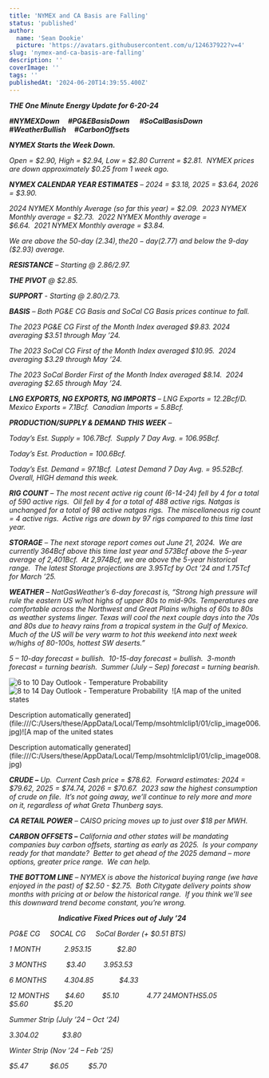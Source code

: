```yaml
---
title: 'NYMEX and CA Basis are Falling'
status: 'published'
author:
  name: 'Sean Dookie'
  picture: 'https://avatars.githubusercontent.com/u/124637922?v=4'
slug: 'nymex-and-ca-basis-are-falling'
description: ''
coverImage: ''
tags: ''
publishedAt: '2024-06-20T14:39:55.400Z'
---
```


***THE One Minute Energy Update for 6-20-24***

***#NYMEXDown     #PG&EBasisDown      #SoCalBasisDown #WeatherBullish     #CarbonOffsets***    

***NYMEX Starts the Week Down.***      

*Open = $2.90, High = $2.94, Low = $2.80 Current = $2.81.  NYMEX prices are down approximately $0.25 from 1 week ago.*

***NYMEX CALENDAR YEAR ESTIMATES*** *– 2024 = $3.18, 2025 = $3.64, 2026 = $3.90.*

*2024 NYMEX Monthly Average (so far this year) = $2.09.  2023 NYMEX Monthly average = $2.73.  2022 NYMEX Monthly average = $6.64.  2021 NYMEX Monthly average = $3.84.* 

*We are above the 50-day ($2.34), the 20-day ($2.77) and below the 9-day ($2.93) average.*  

***RESISTANCE*** *– Starting @ $2.86/$2.97.* 

***THE PIVOT*** *@ $2.85.* 

***SUPPORT*** *- Starting @ $2.80/$2.73.*

***BASIS*** *– Both PG&E CG Basis and SoCal CG Basis prices continue to fall.* 

*The 2023 PG&E CG First of the Month Index averaged $9.83. 2024 averaging $3.51 through May ’24.* 

*The 2023 SoCal CG First of the Month Index averaged $10.95.  2024 averaging $3.29 through May ’24.* 

*The 2023 SoCal Border First of the Month Index averaged $8.14.  2024 averaging $2.65 through May ’24.* 

***LNG EXPORTS, NG EXPORTS, NG IMPORTS*** *– LNG Exports = 12.2Bcf/D.  Mexico Exports = 7.1Bcf.  Canadian Imports = 5.8Bcf.*

***PRODUCTION/SUPPLY & DEMAND THIS WEEK*** *–*

*Today’s Est. Supply = 106.7Bcf.  Supply 7 Day Avg. = 106.95Bcf.* 

*Today’s Est. Production = 100.6Bcf.* 

*Today’s Est. Demand = 97.1Bcf.  Latest Demand 7 Day Avg. = 95.52Bcf.  Overall, HIGH demand this week.*

***RIG COUNT*** *– The most recent active rig count (6-14-24) fell by 4 for a total of 590 active rigs.  Oil fell by 4 for a total of 488 active rigs. Natgas is unchanged for a total of 98 active natgas rigs.  The miscellaneous rig count = 4 active rigs.  Active rigs are down by 97 rigs compared to this time last year.*

***STORAGE*** *– The next storage report comes out June 21, 2024.  We are currently 364Bcf above this time last year and 573Bcf above the 5-year average of 2,401Bcf.  At 2,974Bcf, we are above the 5-year historical range.  The latest Storage projections are 3.95Tcf by Oct ’24 and 1.75Tcf for March ’25.* 

***WEATHER*** *– NatGasWeather’s 6-day forecast is, “Strong high pressure will rule the eastern US w/hot highs of upper 80s to mid-90s. Temperatures are comfortable across the Northwest and Great Plains w/highs of 60s to 80s as weather systems linger. Texas will cool the next couple days into the 70s and 80s due to heavy rains from a tropical system in the Gulf of Mexico. Much of the US will be very warm to hot this weekend into next week w/highs of 80-100s, hottest SW deserts.”*

*5 – 10-day forecast = bullish.  10-15-day forecast = bullish.  3-month forecast = turning bearish.  Summer (July – Sep) forecast = turning bearish.*

![6 to 10 Day Outlook - Temperature Probability](file:///C:/Users/these/AppData/Local/Temp/msohtmlclip1/01/clip_image002.jpg)  ![8 to 14 Day Outlook - Temperature Probability](file:///C:/Users/these/AppData/Local/Temp/msohtmlclip1/01/clip_image004.jpg)  ![A map of the united states

Description automatically generated](file:///C:/Users/these/AppData/Local/Temp/msohtmlclip1/01/clip_image006.jpg)![A map of the united states

Description automatically generated](file:///C:/Users/these/AppData/Local/Temp/msohtmlclip1/01/clip_image008.jpg)

***CRUDE –*** *Up.  Current Cash price = $78.62.  Forward estimates: 2024 = $79.62, 2025 = $74.74, 2026 = $70.67.  2023 saw the highest consumption of crude on file.  It’s not going away, we’ll continue to rely more and more on it, regardless of what Greta Thunberg says.* 

***CA RETAIL POWER*** *– CAISO pricing moves up to just over $18 per MWH.* 

***CARBON OFFSETS –*** *California and other states will be mandating companies buy carbon offsets, starting as early as 2025.  Is your company ready for that mandate?  Better to get ahead of the 2025 demand – more options, greater price range.  We can help.* 

***THE BOTTOM LINE*** *– NYMEX is above the historical buying range (we have enjoyed in the past) of $2.50 - $2.75.  Both Citygate delivery points show months with pricing at or below the historical range.  If you think we’ll see this downward trend become constant, you’re wrong.*    

                         ***Indicative Fixed Prices out of July ’24***                              

*PG&E CG     SOCAL CG     SoCal Border (+ $0.51 BTS)*

*1 MONTH            $2.95          $3.15             $2.80*

*3 MONTHS          $3.40         $3.95              $3.53*

*6 MONTHS         $4.30          $4.85             $4.33*

*12 MONTHS        $4.60         $5.10              $4.77\
24 MONTHS       $5.05         $5.60             $5.20*

*Summer Strip (July ’24 – Oct ‘24)*

*$3.30           $4.02            $3.80*

*Winter Strip (Nov ’24 – Feb ’25)*

*$5.47           $6.05          $5.70*